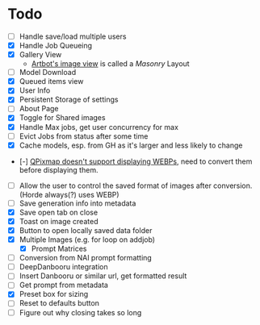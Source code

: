 # Todo

- [ ] Handle save/load multiple users
- [x] Handle Job Queueing
- [x] Gallery View
  - [Artbot's image view](https://tinybots.net/artbot/images) is called a *Masonry* Layout
- [ ] Model Download
- [x] Queued items view
- [x] User Info
- [x] Persistent Storage of settings
- [ ] About Page
- [x] Toggle for Shared images
- [x] Handle Max jobs, get user concurrency for max
- [ ] Evict Jobs from status after some time
- [x] Cache models, esp. from GH as it's larger and less likely to change
- [-] [QPixmap doesn't support displaying WEBPs](https://doc.qt.io/qtforpython-6/PySide6/QtGui/QPixmap.html#reading-and-writing-image-files), need to convert them before displaying them.
- [ ] Allow the user to control the saved format of images after conversion. (Horde always(?) uses WEBP)
- [ ] Save generation info into metadata
- [x] Save open tab on close
- [x] Toast on image created
- [x] Button to open locally saved data folder
- [x] Multiple Images (e.g. for loop on addjob)
  - [x] Prompt Matrices
- [ ] Conversion from NAI prompt formatting
- [ ] DeepDanbooru integration
- [ ] Insert Danbooru or similar url, get formatted result
- [ ] Get prompt from metadata
- [x] Preset box for sizing
- [ ] Reset to defaults button
- [ ] Figure out why closing takes so long
